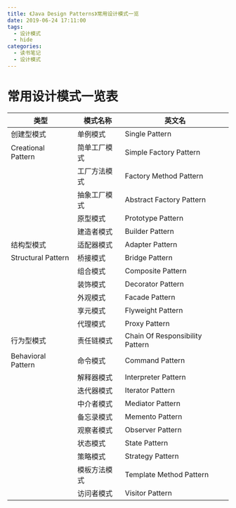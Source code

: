 ```yaml
---
title: 《Java Design Patterns》常用设计模式一览
date: 2019-06-24 17:11:00
tags:
  - 设计模式
  - hide
categories:
  - 读书笔记
  - 设计模式
---
```


# 常用设计模式一览表

| 类型               | 模式名称     | 英文名                          |
| ------------------ | ------------ | ------------------------------- |
| 创建型模式         | 单例模式     | Single Pattern                  |
| Creational Pattern | 简单工厂模式 | Simple Factory Pattern          |
|                    | 工厂方法模式 | Factory Method Pattern          |
|                    | 抽象工厂模式 | Abstract Factory Pattern        |
|                    | 原型模式     | Prototype Pattern               |
|                    | 建造者模式   | Builder Pattern                 |
| 结构型模式         | 适配器模式   | Adapter Pattern                 |
| Structural Pattern | 桥接模式     | Bridge Pattern                  |
|                    | 组合模式     | Composite Pattern               |
|                    | 装饰模式     | Decorator Pattern               |
|                    | 外观模式     | Facade Pattern                  |
|                    | 享元模式     | Flyweight Pattern               |
|                    | 代理模式     | Proxy Pattern                   |
| 行为型模式         | 责任链模式   | Chain Of Responsibility Pattern |
| Behavioral Pattern | 命令模式     | Command Pattern                 |
|                    | 解释器模式   | Interpreter Pattern             |
|                    | 迭代器模式   | Iterator Pattern                |
|                    | 中介者模式   | Mediator Pattern                |
|                    | 备忘录模式   | Memento Pattern                 |
|                    | 观察者模式   | Observer Pattern                |
|                    | 状态模式     | State Pattern                   |
|                    | 策略模式     | Strategy Pattern                |
|                    | 模板方法模式 | Template Method Pattern         |
|                    | 访问者模式   | Visitor Pattern                 |
